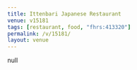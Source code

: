 ```yaml
---
title: Ittenbari Japanese Restaurant
venue: v15181
tags: [restaurant, food, "fhrs:413320"]
permalink: /v/15181/
layout: venue
---
```

null